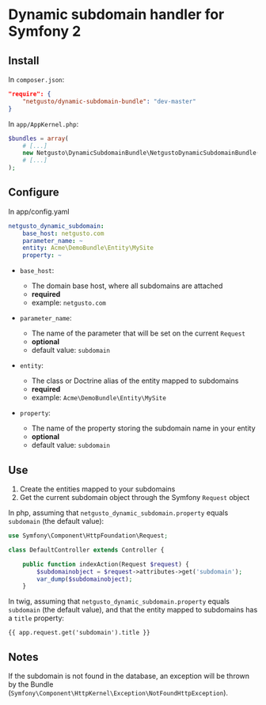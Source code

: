 # Dynamic subdomain handler for Symfony 2

## Install

In `composer.json`:

```json
"require": {
    "netgusto/dynamic-subdomain-bundle": "dev-master"
}
```

In `app/AppKernel.php`:

```php
$bundles = array(
    # [...]
    new Netgusto\DynamicSubdomainBundle\NetgustoDynamicSubdomainBundle(),
    # [...]
);
```

## Configure

In app/config.yaml

```yaml
netgusto_dynamic_subdomain:
    base_host: netgusto.com
    parameter_name: ~
    entity: Acme\DemoBundle\Entity\MySite
    property: ~
```

* `base_host`:

    * The domain base host, where all subdomains are attached
    * **required**
    * example: `netgusto.com`

* `parameter_name`:

    * The name of the parameter that will be set on the current `Request`
    * **optional**
    * default value: `subdomain`

* `entity`:
    
    * The class or Doctrine alias of the entity mapped to subdomains
    * **required**
    * example: `Acme\DemoBundle\Entity\MySite`

* `property`:
    
    * The name of the property storing the subdomain name in your entity
    * **optional**
    * default value: `subdomain`

## Use

1. Create the entities mapped to your subdomains
2. Get the current subdomain object through the Symfony `Request` object

In php, assuming that `netgusto_dynamic_subdomain.property` equals `subdomain` (the default value):

```php
use Symfony\Component\HttpFoundation\Request;

class DefaultController extends Controller {

    public function indexAction(Request $request) {
        $subdomainobject = $request->attributes->get('subdomain');
        var_dump($subdomainobject);
    }

```

In twig, assuming that `netgusto_dynamic_subdomain.property` equals `subdomain` (the default value), and that the entity mapped to subdomains has a `title` property:

```twig
{{ app.request.get('subdomain').title }}
```

## Notes

If the subdomain is not found in the database, an exception will be thrown by the Bundle (`Symfony\Component\HttpKernel\Exception\NotFoundHttpException`).
